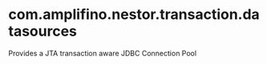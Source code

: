 # com.amplifino.nestor.transaction.datasources

Provides a JTA transaction aware JDBC Connection Pool 


